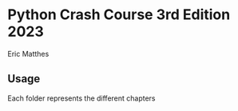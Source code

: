 # Python Crash Course 3rd Edition 2023
Eric Matthes

## Usage
Each folder represents the different chapters
